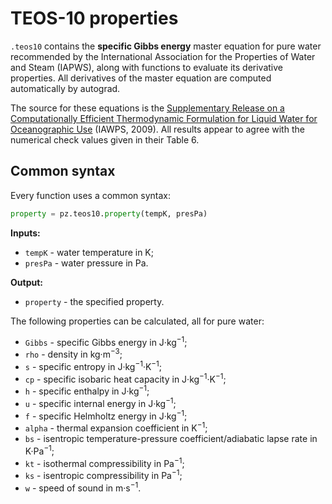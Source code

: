 # TEOS-10 properties

`.teos10` contains the **specific Gibbs energy** master equation for pure water recommended by the International Association for the Properties of Water and Steam (IAPWS), along with functions to evaluate its derivative properties. All derivatives of the master equation are computed automatically by autograd.

The source for these equations is the [Supplementary Release on a Computationally Efficient Thermodynamic
Formulation for Liquid Water for Oceanographic Use](http://www.teos-10.org/pubs/IAPWS-2009-Supplementary.pdf) (IAWPS, 2009). All results appear to agree with the numerical check values given in their Table 6.

## Common syntax

Every function uses a common syntax:

```python
property = pz.teos10.property(tempK, presPa)
```

**Inputs:**

  * `tempK` - water temperature in K;
  * `presPa` - water pressure in Pa.

**Output:**

  * `property` - the specified property.

The following properties can be calculated, all for pure water:

  * `Gibbs` - specific Gibbs energy in J·kg<sup>−1</sup>;
  * `rho` - density in kg·m<sup>−3</sup>;
  * `s` - specific entropy in J·kg<sup>−1</sup>·K<sup>−1</sup>;
  * `cp` - specific isobaric heat capacity in J·kg<sup>−1</sup>·K<sup>−1</sup>;
  * `h` - specific enthalpy in J·kg<sup>−1</sup>;
  * `u` - specific internal energy in J·kg<sup>−1</sup>;
  * `f` - specific Helmholtz energy in J·kg<sup>−1</sup>;
  * `alpha` - thermal expansion coefficient in K<sup>−1</sup>;
  * `bs` - isentropic temperature-pressure coefficient/adiabatic lapse rate in K·Pa<sup>−1</sup>;
  * `kt` - isothermal compressibility in Pa<sup>−1</sup>;
  * `ks` - isentropic compressibility in Pa<sup>−1</sup>;
  * `w` - speed of sound in m·s<sup>−1</sup>.

